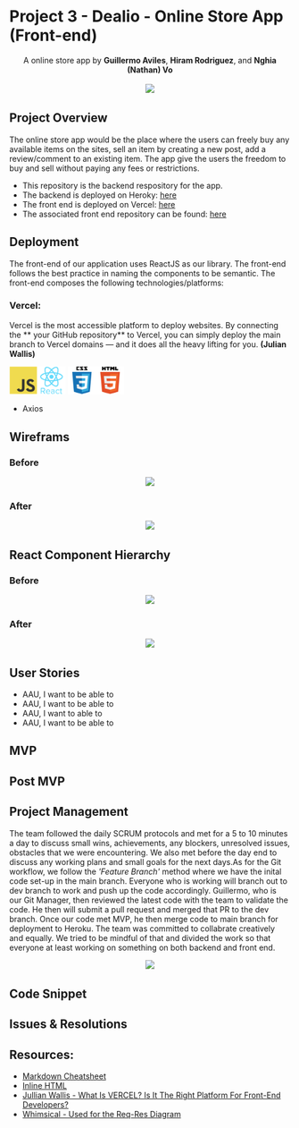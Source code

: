 # Project 3 - Dealio - Online Store App (Front-end)
<div align="center">A online store app by <strong>Guillermo Aviles</strong>, <strong>Hiram Rodriguez</strong>, and <strong>Nghia (Nathan) Vo</strong>
<br></br>
<img src="https://user-images.githubusercontent.com/114704720/206938631-ff29447f-2f0c-4553-a77e-9738139ff8e2.png"/>
</div>

## Project Overview

The online store app would be the place where the users can freely buy any available items on the sites, sell an item by creating a new post, add a review/comment to an existing item. The app give the users the freedom to buy and sell without paying any fees or restrictions.

+ This repository is the backend respository for the app.
+ The backend is deployed on Heroky: [here](https://online-store.herokuapp.com/api/online-store/)
+ The front end is deployed on Vercel: [here]()
+ The associated front end repository can be found: [here](https://github.com/guillermoaviles/online-store-fe)

## Deployment
The front-end of our application uses ReactJS as our library. The front-end follows the best practice in naming the components to be semantic. The front-end composes the following technologies/platforms:

### Vercel:
Vercel is the most accessible platform to deploy websites. By connecting the ** your GitHub repository** to Vercel, you can simply deploy the main branch to Vercel domains — and it does all the heavy lifting for you. **(Julian Wallis)**

<img src="https://raw.githubusercontent.com/devicons/devicon/master/icons/javascript/javascript-original.svg" width=10% height=10%><img src="https://raw.githubusercontent.com/devicons/devicon/master/icons/react/react-original-wordmark.svg" width=10% height=10%> <img src="https://raw.githubusercontent.com/devicons/devicon/master/icons/css3/css3-original-wordmark.svg" width=10% height=10%><img src="https://raw.githubusercontent.com/devicons/devicon/master/icons/html5/html5-original-wordmark.svg" width=10% height=10%>
- Axios

## Wireframs
### Before
<div align="center">
<img src="https://media.git.generalassemb.ly/user/45455/files/b3d3114b-01f7-4d97-8d95-1f6aac2a14ec"/>
</div>

### After
<div align="center">
<img src="https://user-images.githubusercontent.com/114704720/206949148-8708de1d-0166-4e0d-ad93-df2835535fbe.png"/>
</div>

## React Component Hierarchy
### Before
<div align="center">
<img src="https://media.git.generalassemb.ly/user/45455/files/b3d3114b-01f7-4d97-8d95-1f6aac2a14ec"/>
</div>

### After
<div align="center">
<img src="https://user-images.githubusercontent.com/114704720/206949148-8708de1d-0166-4e0d-ad93-df2835535fbe.png"/>
</div>

## User Stories
+ AAU, I want to be able to 
+ AAU, I want to be able to 
+ AAU, I want to able to 
+ AAU, I want to be able to 

## MVP

## Post MVP

## Project Management
The team followed the daily SCRUM protocols and met for a 5 to 10 minutes a day to discuss small wins, achievements, any blockers, unresolved issues, obstacles that we were encountering. We also met before the day end to discuss any working plans and small goals for the next days.As for the Git workflow, we follow the *'Feature Branch'* method where we have the inital code set-up in the main branch. Everyone who is working will branch out to dev branch to work and push up the code accordingly. Guillermo, who is our Git Manager, then reviewed the latest code with the team to validate the code. He then will submit a pull request and merged that PR to the dev branch. Once our code met MVP, he then merge code to main branch for deployment to Heroku. The team was committed to collabrate creatively and equally. We tried to be mindful of that and divided the work so that everyone at least working on something on both backend and front end.

<div align="center">
<img src="https://user-images.githubusercontent.com/114704720/206955919-a8dbd9d1-3a2c-4e1d-bb16-b626883ce46c.png"/>
</div>

## Code Snippet

## Issues & Resolutions


## Resources:

+ [Markdown Cheatsheet](https://github.com/adam-p/markdown-here/wiki/Markdown-Cheatsheet)
+ [Inline HTML](https://stackoverflow.com/questions/12090472/how-do-i-center-an-image-in-the-readme-md-file-on-github)
+ [Jullian Wallis - What Is VERCEL? Is It The Right Platform For Front-End Developers?](https://webo.digital/blog/what-is-vercel-is-it-the-right-platform-for-front-end-developers/)
+ [Whimsical - Used for the Req-Res Diagram](https://whimsical.com)
